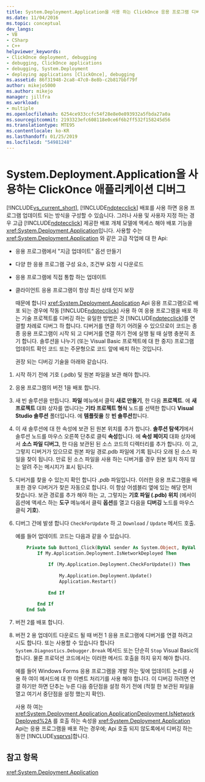 ```yaml
---
title: System.Deployment.Application을 사용 하는 ClickOnce 응용 프로그램 디버그 | Microsoft Docs
ms.date: 11/04/2016
ms.topic: conceptual
dev_langs:
- VB
- CSharp
- C++
helpviewer_keywords:
- ClickOnce deployment, debugging
- debugging, ClickOnce applications
- debugging, System.Deployment
- deploying applications [ClickOnce], debugging
ms.assetid: 86f31948-2ca8-47c0-8e8b-c2b817bbf79f
author: mikejo5000
ms.author: mikejo
manager: jillfra
ms.workload:
- multiple
ms.openlocfilehash: 6254ce933ccfc54f28e8e0e893932a5fbda27a0a
ms.sourcegitcommit: 2193323efc608118e0ce6f6b2ff532f158245d56
ms.translationtype: MTE95
ms.contentlocale: ko-KR
ms.lasthandoff: 01/25/2019
ms.locfileid: "54981248"
---
```

# <a name="debug-clickonce-applications-that-use-systemdeploymentapplication"></a>System.Deployment.Application을 사용하는 ClickOnce 애플리케이션 디버그
[!INCLUDE[vs_current_short](../code-quality/includes/vs_current_short_md.md)], [!INCLUDE[ndptecclick](../deployment/includes/ndptecclick_md.md)] 배포를 사용 하면 응용 프로그램 업데이트 되는 방식을 구성할 수 있습니다. 그러나 사용 및 사용자 지정 하는 경우 고급 [!INCLUDE[ndptecclick](../deployment/includes/ndptecclick_md.md)] 제공한 배포 개체 모델에 액세스 해야 배포 기능을 <xref:System.Deployment.Application>입니다. 사용할 수는 <xref:System.Deployment.Application> 와 같은 고급 작업에 대 한 Api:  
  
- 응용 프로그램에서 "지금 업데이트" 옵션 만들기  
  
- 다양 한 응용 프로그램 구성 요소, 조건부 요청 시 다운로드  
  
- 응용 프로그램에 직접 통합 하는 업데이트  
  
- 클라이언트 응용 프로그램이 항상 최신 상태 인지 보장  
  
  때문에 합니다 <xref:System.Deployment.Application> Api 응용 프로그램으로 배포 되는 경우에 작동 [!INCLUDE[ndptecclick](../deployment/includes/ndptecclick_md.md)] 사용 하 여 응용 프로그램을 배포 하는 기술 프로젝트를 디버깅 하는 유일한 방법은 것 [!INCLUDE[ndptecclick](../deployment/includes/ndptecclick_md.md)]를 연결할 차례로 디버그 하 합니다. 디버거를 연결 하기 어려울 수 있으므로이 코드는 종종 응용 프로그램이 시작 되 고 디버거를 연결 하기 전에 실행 될 때 실행 충분히 초기 합니다. 솔루션을 나누기 (또는 Visual Basic 프로젝트에 대 한 중지) 프로그램 업데이트 확인 코드 또는 주문형으로 코드 앞에 배치 하는 것입니다.  
  
  권장 되는 디버깅 기술을 아래와 같습니다.  
  
1. 시작 하기 전에 기호 (.pdb) 및 원본 파일을 보관 해야 합니다.  
  
2. 응용 프로그램의 버전 1을 배포 합니다.  
  
3. 새 빈 솔루션을 만듭니다. **파일** 메뉴에서 클릭 **새로 만들기**, 한 다음 **프로젝트**. 에 **새 프로젝트** 대화 상자를 엽니다는 **기타 프로젝트 형식** 노드를 선택한 합니다 **Visual Studio 솔루션** 폴더입니다. 에 **템플릿을** 창 **빈 솔루션**합니다.  
  
4. 이 새 솔루션에 대 한 속성에 보관 된 원본 위치를 추가 합니다. **솔루션 탐색기**에서 솔루션 노드를 마우스 오른쪽 단추로 클릭 **속성**합니다. 에 **속성 페이지** 대화 상자에서 **소스 파일 디버그**, 한 다음 보관된 된 소스 코드의 디렉터리를 추가 합니다. 이 고, 그렇지 디버거가 있으므로 원본 파일 경로.pdb 파일에 기록 됩니다 오래 된 소스 파일을 찾이 됩니다. 만료 된 소스 파일을 사용 하는 디버거를 경우 원본 일치 하지 않는 알려 주는 메시지가 표시 됩니다.  
  
5. 디버거를 찾을 수 있는지 확인 합니다 *.pdb* 파일입니다. 이러한 응용 프로그램을 배포한 경우 디버거가 찾은 자동으로 합니다. 이 항상 어셈블리 옆에 있는 해당 먼저 찾습니다. 보관 경로를 추가 해야 하는 고, 그렇지는 **기호 파일 (.pdb) 위치** (에서이 옵션에 액세스 하는 **도구** 메뉴에서 클릭 **옵션**를 열고 다음을  **디버깅** 노드를 마우스 클릭 **기호**).  
  
6. 디버그 간에 발생 합니다 `CheckForUpdate` 하 고 `Download` / `Update` 메서드 호출.  
  
    예를 들어 업데이트 코드는 다음과 같을 수 있습니다.  
  
   ```vb
       Private Sub Button1_Click(ByVal sender As System.Object, ByVal e As System.EventArgs) Handles Button1.Click  
           If My.Application.Deployment.IsNetworkDeployed Then  
  
               If (My.Application.Deployment.CheckForUpdate()) Then  
  
                   My.Application.Deployment.Update()  
                   Application.Restart()  
  
               End If  
  
           End If  
       End Sub  
   ```  
  
7. 버전 2를 배포 합니다.  
  
8. 버전 2 용 업데이트 다운로드 될 때 버전 1 응용 프로그램에 디버거를 연결 하려고 시도 합니다. 또는 사용할 수 있습니다 합니다 `System.Diagnostics.Debugger.Break` 메서드 또는 단순히 `Stop` Visual Basic의 합니다. 물론 프로덕션 코드에서는 이러한 메서드 호출을 하지 유지 해야 합니다.  
  
    예를 들어 Windows Forms 응용 프로그램을 개발 하는 및에 업데이트 논리를 사용 하 여이 메서드에 대 한 이벤트 처리기를 사용 해야 합니다. 이 디버깅 하려면 연결 하기만 하면 단추는 누른 다음 중단점을 설정 하기 전에 (적절 한 보관된 파일을 열고 여기서 중단점을 설정 했는지 확인).  
  
   사용 하 여는 <xref:System.Deployment.Application.ApplicationDeployment.IsNetworkDeployed%2A> 를 호출 하는 속성을 <xref:System.Deployment.Application> Api는 응용 프로그램을 배포 하는 경우에; Api 호출 되지 않도록에서 디버깅 하는 동안 [!INCLUDE[vsprvs](../code-quality/includes/vsprvs_md.md)]합니다.  
  
## <a name="see-also"></a>참고 항목  
 <xref:System.Deployment.Application>